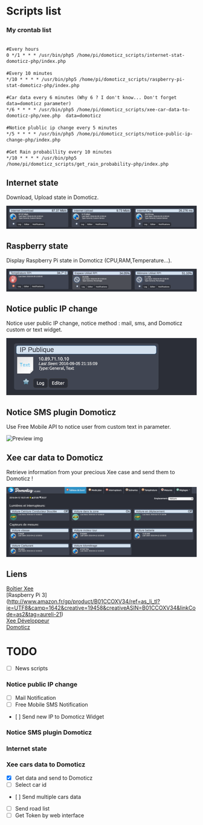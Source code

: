 # Scripts list

### My crontab list

```crontab

#Every hours
0 */1 * * * /usr/bin/php5 /home/pi/domoticz_scripts/internet-stat-domoticz-php/index.php

#Every 10 minutes
*/10 * * * * /usr/bin/php5 /home/pi/domoticz_scripts/raspberry-pi-stat-domoticz-php/index.php

#Car data every 6 minutes (Why 6 ? I don't know... Don't forget data=domoticz parameter)
*/6 * * * * /usr/bin/php5 /home/pi/domoticz_scripts/xee-car-data-to-domoticz-php/xee.php  data=domoticz

#Notice plublic ip change every 5 minutes
*/5 * * * * /usr/bin/php5 /home/pi/domoticz_scripts/notice-public-ip-change-php/index.php

#Get Rain probabillity every 10 minutes
*/10 * * * * /usr/bin/php5 /home/pi/domoticz_scripts/get_rain_probability-php/index.php

```

## Internet state
Download, Upload state in Domoticz.

![Preview img](internet-stat-domoticz-php/screen/domoticz_inter_stat.png)

## Raspberry state
Display Raspberry Pi state in Domoticz (CPU,RAM,Temperature...).

![Preview img](raspberry-pi-stat-domoticz-php/screen/pi-stat.png)

## Notice public IP change
Notice user public IP change, notice method : mail, sms, and Domoticz custom or text widget.

![Preview img](notice-public-ip-change-php/screen/notice-ip-screen.png)

## Notice SMS plugin Domoticz
Use Free Mobile API to notice user from custom text in parameter.

![Preview img](notice-sms-free-api-php/screen/screen.png)


## Xee car data to Domoticz
Retrieve information from your precious Xee case and send them to Domoticz !

![Preview img](xee-car-data-to-domoticz-php/screen/cap_domoticz.png)

## Liens
[Boîtier Xee](http://www.amazon.fr/gp/product/B01AIE4CHE/ref=as_li_tl?ie=UTF8&camp=1642&creative=6746&creativeASIN=B01AIE4CHE&linkCode=as2&tag=aureli-21)<br />
[Raspberry Pi 3] (http://www.amazon.fr/gp/product/B01CCOXV34/ref=as_li_tl?ie=UTF8&camp=1642&creative=19458&creativeASIN=B01CCOXV34&linkCode=as2&tag=aureli-21)<br />
[Xee Développeur](https://developer.xee.com/)<br />
[Domoticz](https://domoticz.com/)<br />

# TODO

- [ ] News scripts

### Notice public IP change

- [ ] Mail Notification
- [ ] Free Mobile SMS Notification
- [ ] Send new IP to Domoticz Widget

### Notice SMS plugin Domoticz

### Internet state

### Xee cars data to Domoticz

- [X] Get data and send to Domoticz
- [ ] Select car id
- [ ] Send multiple cars data
- [ ] Send road list
- [ ] Get Token by web interface
